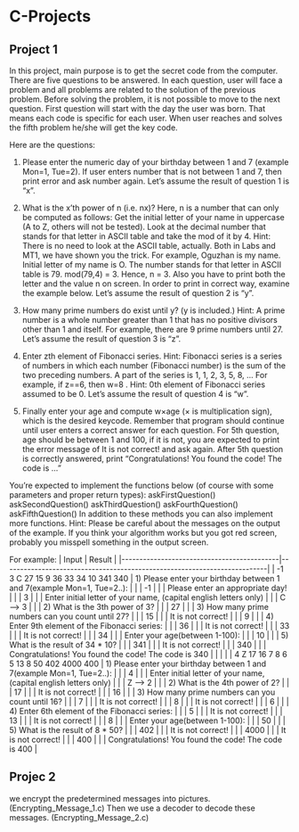 # C-Projects

## Project 1
In this project, main purpose is to get the secret code from the computer. There are five questions to be answered. In each question, user will face a problem and all problems are related to the solution of the previous problem. Before solving the problem, it is not possible to move to the next question. First question will start with the day the user was born. That means each code is specific for each user. When user reaches and solves the fifth problem he/she will get the key code.

Here are the questions: 

1)  Please enter the numeric day of your birthday between 1 and 7 (example Mon=1, Tue=2). If user enters number that is not between 1 and 7, then print error and ask number again.
Let’s assume the result of question 1 is “x”.  

2)  What is the x’th power of n (i.e. nx)? Here, n is a number that can only be computed as follows:
Get the initial letter of your name in uppercase (A to Z, others will not be tested). Look at the decimal number that stands for that letter in ASCII table and take the mod of it by 4. 
Hint: There is no need to look at the ASCII table, actually. Both in Labs and MT1, we have shown you the trick. 
For example, Oguzhan is my name. Initial letter of my name is O. The number stands for that letter in ASCII table is 79. mod(79,4) = 3. Hence, n = 3.
Also you have to print both the letter and the value n on screen. In order to print in correct way, examine the example below.
Let’s assume the result of question 2 is “y”. 

3)  How many prime numbers do exist until y? (y is included.) 
Hint: A prime number is a whole number greater than 1 that has no positive divisors other than 1 and itself. 
For example, there are 9 prime numbers until 27.
Let’s assume the result of question 3 is  “z”. 

4)  Enter zth element of Fibonacci series. 
Hint: Fibonacci series is a series of numbers in which each number (Fibonacci number) is the sum of the two preceding numbers. A part of the series is 1, 1, 2, 3, 5, 8, …
For example,  if z==6, then w=8 .
Hint: 0th element of Fibonacci series assumed to be 0.
Let’s assume the result of question 4 is “w”. 

5)  Finally enter your age and compute w×age (× is multiplication sign), which is the desired keycode. 
Remember that program should continue until user enters a correct answer for each question. For 5th question, age should be between 1 and 100, if it is not, you are expected to print the error message of It is not correct! and ask again.
After 5th question is correctly answered, print “Congratulations! You found the code! The code is …”

You’re expected to implement the functions below (of course with some parameters and proper return types):
askFirstQuestion()
askSecondQuestion()
askThirdQuestion()
askFourthQuestion()
askFifthQuestion() 
In addition to these methods you can also implement more functions.
Hint: Please be careful about the messages on the output of the example. If you think your algorithm works but you got red screen, probably you misspell something in the output screen.

For example:
|                  Input 							       |                                  Result                                  |
|--------------------------------------------|--------------------------------------------------------------------------|
|    -1 3 C 27 15 9 36 33 34 10 341 340			 | 1) Please enter your birthday between 1 and 7(example Mon=1, Tue=2..):   |
|                                            |    -1                                                                    |
|                                            |     Please enter an appropriate day!                                     |
|                                            |     3                                                                    |
|                                            |     Enter initial letter of your name, (capital english letters only)    |
|                                            |     C --> 3                                                              |
|                                            |  2) What is the 3th power of 3?                                          |
|                                            |     27                                                                   |
|                                            |  3) How many prime numbers can you count until 27?                       |
|                                            |     15                                                                   |
|                                            |     It is not correct!                                                   |
|                                            |     9                                                                    |
|                                            |  4) Enter 9th element of the Fibonacci series:                           |
|                                            |     36                                                                   |
|                                            |     It is not correct!                                                   |
|                                            |     33                                                                   |
|                                            |     It is not correct!                                                   |
|                                            |     34                                                                   |
|                                            |     Enter your age(between 1-100):                                       |
|                                            |     10                                                                   |
|                                            |  5) What is the result of 34 * 10?                                       |
|                                            |     341                                                                  |
|                                            |     It is not correct!                                                   |
|                                            |     340                                                                  |
|                                            |     Congratulations! You found the code! The code is 340                 |
|                                            |                                                                          |
|  4 Z 17 16 7 8 6 5 13 8 50 402 4000 400    |  1) Please enter your birthday between 1 and 7(example Mon=1, Tue=2..):  |
|                                            |       4                                                                  |
|                                            |       Enter initial letter of your name, (capital english letters only)  |
|                                            |       Z --> 2                                                            |
|                                            |    2) What is the 4th power of 2?                                        |
|                                            |       17                                                                 |
|                                            |       It is not correct!                                                 |
|                                            |       16                                                                 |
|                                            |    3) How many prime numbers can you count until 16?                     |
|                                            |       7                                                                  |
|                                            |       It is not correct!                                                 |
|                                            |       8                                                                  |
|                                            |       It is not correct!                                                 |
|                                            |       6                                                                  |
|                                            |    4) Enter 6th element of the Fibonacci series:                         |
|                                            |       5                                                                  |
|                                            |       It is not correct!                                                 |
|                                            |       13                                                                 |
|                                            |       It is not correct!                                                 |
|                                            |       8                                                                  |
|                                            |       Enter your age(between 1-100):                                     |
|                                            |       50                                                                 |
|                                            |    5) What is the result of 8 * 50?                                      |
|                                            |       402                                                                |
|                                            |       It is not correct!                                                 |
|                                            |       4000                                                               |
|                                            |       It is not correct!                                                 |
|                                            |       400                                                                |
|                                            |       Congratulations! You found the code! The code is 400               |

## Projec 2
we encrypt the predetermined messages into pictures. (Encrypting_Message_1.c)
Then we use a decoder to decode these messages. (Encrypting_Message_2.c)
